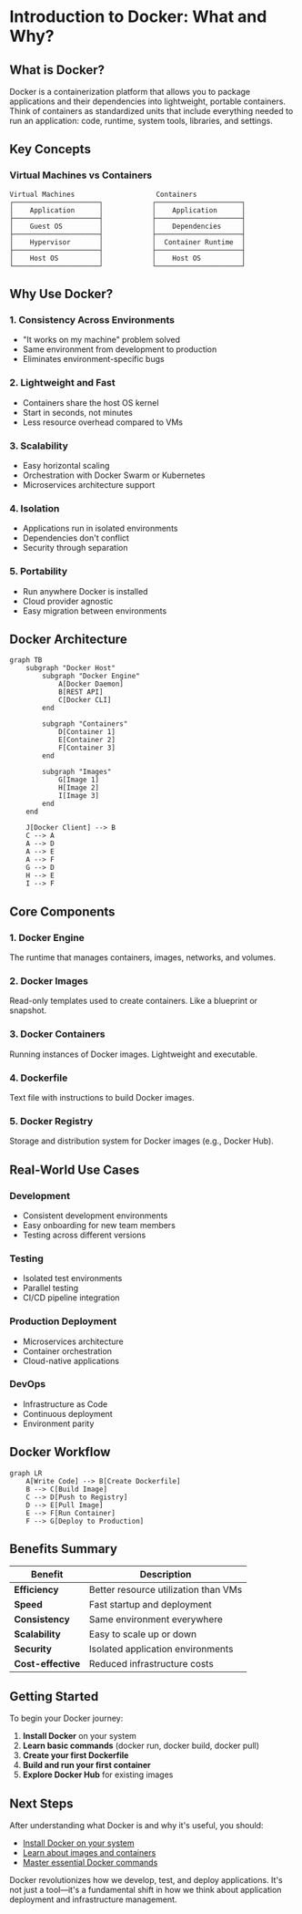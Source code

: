 # Introduction to Docker: What and Why?

## What is Docker?

Docker is a containerization platform that allows you to package applications and their dependencies into lightweight, portable containers. Think of containers as standardized units that include everything needed to run an application: code, runtime, system tools, libraries, and settings.

## Key Concepts

### Virtual Machines vs Containers

```
Virtual Machines                    Containers
┌─────────────────────┐            ┌─────────────────────┐
│    Application      │            │    Application      │
├─────────────────────┤            ├─────────────────────┤
│    Guest OS         │            │    Dependencies     │
├─────────────────────┤            ├─────────────────────┤
│    Hypervisor       │            │  Container Runtime  │
├─────────────────────┤            ├─────────────────────┤
│    Host OS          │            │    Host OS          │
└─────────────────────┘            └─────────────────────┘
```

## Why Use Docker?

### 1. **Consistency Across Environments**
- "It works on my machine" problem solved
- Same environment from development to production
- Eliminates environment-specific bugs

### 2. **Lightweight and Fast**
- Containers share the host OS kernel
- Start in seconds, not minutes
- Less resource overhead compared to VMs

### 3. **Scalability**
- Easy horizontal scaling
- Orchestration with Docker Swarm or Kubernetes
- Microservices architecture support

### 4. **Isolation**
- Applications run in isolated environments
- Dependencies don't conflict
- Security through separation

### 5. **Portability**
- Run anywhere Docker is installed
- Cloud provider agnostic
- Easy migration between environments

## Docker Architecture

```mermaid
graph TB
    subgraph "Docker Host"
        subgraph "Docker Engine"
            A[Docker Daemon]
            B[REST API]
            C[Docker CLI]
        end
        
        subgraph "Containers"
            D[Container 1]
            E[Container 2]
            F[Container 3]
        end
        
        subgraph "Images"
            G[Image 1]
            H[Image 2]
            I[Image 3]
        end
    end
    
    J[Docker Client] --> B
    C --> A
    A --> D
    A --> E
    A --> F
    G --> D
    H --> E
    I --> F
```

## Core Components

### 1. **Docker Engine**
The runtime that manages containers, images, networks, and volumes.

### 2. **Docker Images**
Read-only templates used to create containers. Like a blueprint or snapshot.

### 3. **Docker Containers**
Running instances of Docker images. Lightweight and executable.

### 4. **Dockerfile**
Text file with instructions to build Docker images.

### 5. **Docker Registry**
Storage and distribution system for Docker images (e.g., Docker Hub).

## Real-World Use Cases

### Development
- Consistent development environments
- Easy onboarding for new team members
- Testing across different versions

### Testing
- Isolated test environments
- Parallel testing
- CI/CD pipeline integration

### Production Deployment
- Microservices architecture
- Container orchestration
- Cloud-native applications

### DevOps
- Infrastructure as Code
- Continuous deployment
- Environment parity

## Docker Workflow

```mermaid
graph LR
    A[Write Code] --> B[Create Dockerfile]
    B --> C[Build Image]
    C --> D[Push to Registry]
    D --> E[Pull Image]
    E --> F[Run Container]
    F --> G[Deploy to Production]
```

## Benefits Summary

| Benefit | Description |
|---------|-------------|
| **Efficiency** | Better resource utilization than VMs |
| **Speed** | Fast startup and deployment |
| **Consistency** | Same environment everywhere |
| **Scalability** | Easy to scale up or down |
| **Security** | Isolated application environments |
| **Cost-effective** | Reduced infrastructure costs |

## Getting Started

To begin your Docker journey:

1. **Install Docker** on your system
2. **Learn basic commands** (docker run, docker build, docker pull)
3. **Create your first Dockerfile**
4. **Build and run your first container**
5. **Explore Docker Hub** for existing images

## Next Steps

After understanding what Docker is and why it's useful, you should:

- [Install Docker on your system](docker-installation.md)
- [Learn about images and containers](docker-image-container-concepts.md)
- [Master essential Docker commands](docker-essential-commands.md)

Docker revolutionizes how we develop, test, and deploy applications. It's not just a tool—it's a fundamental shift in how we think about application deployment and infrastructure management.

